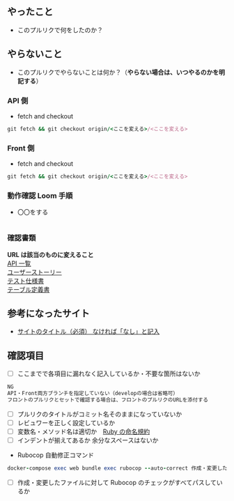 ## やったこと

- このプルリクで何をしたのか？

## やらないこと

- このプルリクでやらないことは何か？（**やらない場合は、いつやるのかを明記する**）

### API 側

- fetch and checkout

```ruby
git fetch && git checkout origin/<ここを変える>/<ここを変える>
```

### Front 側

- fetch and checkout

```ruby
git fetch && git checkout origin/<ここを変える>/<ここを変える>
```

### 動作確認 Loom 手順

- 〇〇をする

```ruby

```

### 確認書類

**URL は該当のものに変えること**  
[API 一覧](https://docs.google.com/spreadsheets/d/1sJ_ZjXjCdBJkpl0gbS_HX3wDeZhihUoqddtIrHCPFnY/edit#gid=0)  
[ユーザーストーリー](https://docs.google.com/spreadsheets/d/1lORIuXfr7PV5dslAHE4NnRGgNqk0hJ5krfN-tV2YKq8/edit#gid=0)  
[テスト仕様書](https://docs.google.com/spreadsheets/d/12xMuHo1K8Fd7FIB7rqeioxdWmrWw7aYK4QZ_Clsfk5Q/edit#gid=1789577746)  
[テーブル定義書](https://docs.google.com/spreadsheets/d/15AbCnOzcFlnN8CO-sXxKM6bMS7VtExbew-FpYHav91Q/edit#gid=1771130073)

## 参考になったサイト

- [サイトのタイトル（必須） なければ「なし」と記入](url)

## 確認項目

- [ ] ここまでで各項目に漏れなく記入しているか・不要な箇所はないか

```javascript
NG
API・Front両方ブランチを指定していない（developの場合は省略可）
フロントのプルリクとセットで確認する場合は、フロントのプルリクのURLを添付する
```

- [ ] プルリクのタイトルがコミット名そのままになっていないか
- [ ] レビュワーを正しく設定しているか
- [ ] 変数名・メソッド名は適切か　[Ruby の命名規約](https://qiita.com/takahashim/items/ccfd489c9b26f15b7193)
- [ ] インデントが揃えてあるか 余分なスペースはないか
- Rubocop 自動修正コマンド

```ruby
docker-compose exec web bundle exec rubocop --auto-correct 作成・変更したファイルの相対パス
```

- [ ] 作成・変更したファイルに対して Rubocop のチェックがすべてパスしているか
